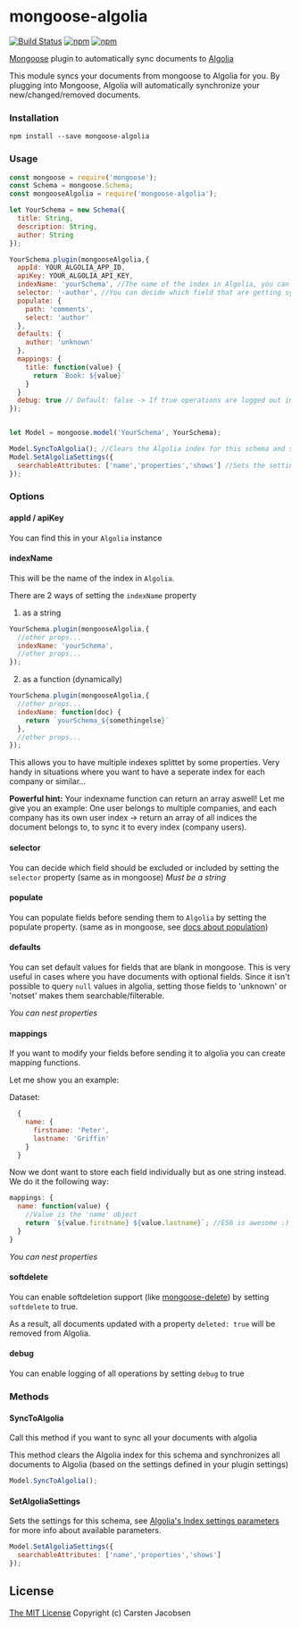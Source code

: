 # mongoose-algolia
[![Build Status](https://travis-ci.org/crsten/mongoose-algolia.svg?branch=master&style=flat-square)](https://travis-ci.org/crsten/mongoose-algolia)
[![npm](https://img.shields.io/npm/dt/mongoose-algolia.svg?style=flat-square)](https://www.npmjs.com/package/mongoose-algolia)
[![npm](https://img.shields.io/npm/v/mongoose-algolia.svg?style=flat-square)](https://www.npmjs.com/package/mongoose-algolia)

[Mongoose](http://mongoosejs.com/) plugin to automatically sync documents to [Algolia](https://www.algolia.com/)

This module syncs your documents from mongoose to Algolia for you. By plugging into Mongoose, Algolia will automatically synchronize your new/changed/removed documents.

### Installation
`npm install --save mongoose-algolia`

### Usage

```js
const mongoose = require('mongoose');
const Schema = mongoose.Schema;
const mongooseAlgolia = require('mongoose-algolia');

let YourSchema = new Schema({
  title: String,
  description: String,
  author: String
});

YourSchema.plugin(mongooseAlgolia,{
  appId: YOUR_ALGOLIA_APP_ID,
  apiKey: YOUR_ALGOLIA_API_KEY,
  indexName: 'yourSchema', //The name of the index in Algolia, you can also pass in a function
  selector: '-author', //You can decide which field that are getting synced to Algolia (same as selector in mongoose)
  populate: {
    path: 'comments',
    select: 'author'
  },
  defaults: {
    author: 'unknown'
  },
  mappings: {
    title: function(value) {
      return `Book: ${value}`
    }
  }
  debug: true // Default: false -> If true operations are logged out in your console
});


let Model = mongoose.model('YourSchema', YourSchema);

Model.SyncToAlgolia(); //Clears the Algolia index for this schema and synchronizes all documents to Algolia (based on the settings defined in your plugin settings)
Model.SetAlgoliaSettings({
  searchableAttributes: ['name','properties','shows'] //Sets the settings for this schema, see [Algolia's Index settings parameters](https://www.algolia.com/doc/api-client/javascript/settings#set-settings) for more info.
});
```

### Options

#### appId / apiKey
You can find this in your `Algolia` instance

#### indexName

This will be the name of the index in `Algolia`.

There are 2 ways of setting the `indexName` property

1. as a string

```js
YourSchema.plugin(mongooseAlgolia,{
  //other props...
  indexName: 'yourSchema',
  //other props...
});
```

2. as a function (dynamically)

```js
YourSchema.plugin(mongooseAlgolia,{
  //other props...
  indexName: function(doc) {
    return `yourSchema_${somethingelse}`
  },
  //other props...
});
```

This allows you to have multiple indexes splittet by some properties.
Very handy in situations where you want to have a seperate index for each company or similar...

**Powerful hint:** Your indexname function can return an array aswell! Let me give you an example: One user belongs to multiple companies, and each company has its own user index -> return an array of all indices the document belongs to, to sync it to every index (company users).   

#### selector
You can decide which field should be excluded or included by setting the `selector` property (same as in mongoose) *Must be a string*

#### populate
You can populate fields before sending them to `Algolia` by setting the populate property. (same as in mongoose, see [docs about population](http://mongoosejs.com/docs/api.html#document_Document-populate))

#### defaults
You can set default values for fields that are blank in mongoose.
This is very useful in cases where you have documents with optional fields. Since it isn't possible to query `null` values in algolia, setting those fields to 'unknown' or 'notset' makes them searchable/filterable.

*You can nest properties*

#### mappings
If you want to modify your fields before sending it to algolia you can create mapping functions.

Let me show you an example:

Dataset:
```js
  {
    name: {
      firstname: 'Peter',
      lastname: 'Griffin'
    }
  }
```

Now we dont want to store each field individually but as one string instead. We do it the following way:
```js
mappings: {
  name: function(value) {
    //Value is the 'name' object
    return `${value.firstname} ${value.lastname}`; //ES6 is awesome :)
  }
}
```

*You can nest properties*

#### softdelete
You can enable softdeletion support (like [mongoose-delete](https://github.com/dsanel/mongoose-delete)) by setting `softdelete` to true.

As a result, all documents updated with a property `deleted: true` will be removed from Algolia.


#### debug
You can enable logging of all operations by setting `debug` to true

### Methods

#### SyncToAlgolia

Call this method if you want to sync all your documents with algolia

This method clears the Algolia index for this schema and synchronizes all documents to Algolia (based on the settings defined in your plugin settings)

```js
Model.SyncToAlgolia();
```

#### SetAlgoliaSettings

Sets the settings for this schema, see [Algolia's Index settings parameters](https://www.algolia.com/doc/api-client/javascript/settings#set-settings) for more info about available parameters.

```js
Model.SetAlgoliaSettings({
  searchableAttributes: ['name','properties','shows']
});
```

## License

[The MIT License](http://opensource.org/licenses/MIT)
Copyright (c) Carsten Jacobsen
